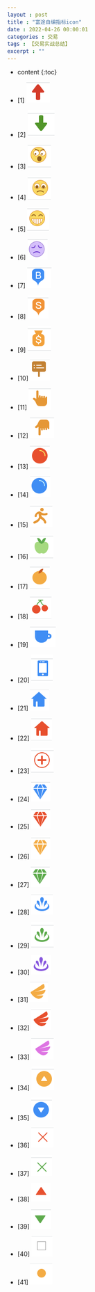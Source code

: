 ```yaml
---
layout : post
title : "富途自编指标icon"
date : 2022-04-26 00:00:01
categories : 交易
tags : 【交易实战总结】
excerpt : ""
---
```


* content
{:toc}


* [1] ![image](/images/futu/1.png)
* [2] ![image](/images/futu/2.png)
* [3] ![image](/images/futu/3.png)
* [4] ![image](/images/futu/4.png)
* [5] ![image](/images/futu/5.png)
* [6] ![image](/images/futu/6.png)
* [7] ![image](/images/futu/7.png)
* [8] ![image](/images/futu/8.png)
* [9] ![image](/images/futu/9.png)
* [10] ![image](/images/futu/10.png)
* [11] ![image](/images/futu/11.png)
* [12] ![image](/images/futu/12.png)
* [13] ![image](/images/futu/13.png)
* [14] ![image](/images/futu/14.png)
* [15] ![image](/images/futu/15.png)
* [16] ![image](/images/futu/16.png)
* [17] ![image](/images/futu/17.png)
* [18] ![image](/images/futu/18.png)
* [19] ![image](/images/futu/19.png)
* [20] ![image](/images/futu/20.png)
* [21] ![image](/images/futu/21.png)
* [22] ![image](/images/futu/22.png)
* [23] ![image](/images/futu/23.png)
* [24] ![image](/images/futu/24.png)
* [25] ![image](/images/futu/25.png)
* [26] ![image](/images/futu/26.png)
* [27] ![image](/images/futu/27.png)
* [28] ![image](/images/futu/28.png)
* [29] ![image](/images/futu/29.png)
* [30] ![image](/images/futu/30.png)
* [31] ![image](/images/futu/31.png)
* [32] ![image](/images/futu/32.png)
* [33] ![image](/images/futu/33.png)
* [34] ![image](/images/futu/34.png)
* [35] ![image](/images/futu/35.png)
* [36] ![image](/images/futu/36.png)
* [37] ![image](/images/futu/37.png)
* [38] ![image](/images/futu/38.png)
* [39] ![image](/images/futu/39.png)
* [40] ![image](/images/futu/40.png)
* [41] ![image](/images/futu/41.png)




